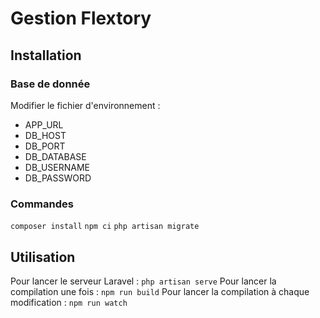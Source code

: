 # Gestion Flextory

## Installation

### Base de donnée

Modifier le fichier d'environnement :
- APP_URL
- DB_HOST
- DB_PORT
- DB_DATABASE
- DB_USERNAME
- DB_PASSWORD

### Commandes

`composer install`
`npm ci`
`php artisan migrate`

## Utilisation

Pour lancer le serveur Laravel : `php artisan serve`
Pour lancer la compilation une fois : `npm run build`
Pour lancer la compilation à chaque modification : `npm run watch`
